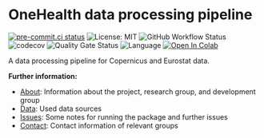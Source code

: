 <!--intro-start-->
# OneHealth data processing pipeline

[![pre-commit.ci status](https://results.pre-commit.ci/badge/github/ssciwr/onehealth-data-backend/main.svg)](https://results.pre-commit.ci/latest/github/ssciwr/onehealth-data-backend/main)
![License: MIT](https://img.shields.io/github/license/ssciwr/onehealth-data-backend)
![GitHub Workflow Status](https://img.shields.io/github/actions/workflow/status/ssciwr/onehealth-data-backend/ci.yml?branch=main)
![codecov](https://img.shields.io/codecov/c/github/ssciwr/onehealth-data-backend)
![Quality Gate Status](https://sonarcloud.io/api/project_badges/measure?project=ssciwr_onehealth-data-backend&metric=alert_status)
![Language](https://img.shields.io/github/languages/top/ssciwr/onehealth-data-backend)
[![Open In Colab](https://colab.research.google.com/assets/colab-badge.svg)](https://colab.research.google.com/github/ssciwr/onehealth-data-backend/blob/main/onehealth-data-backend/docs/source/notebooks/data_pipeline.ipynb)

A data processing pipeline for Copernicus and Eurostat data.

**Further information:**

* [About](docs/about.md): Information about the project, research group, and development group
* [Data](docs/data.md): Used data sources
* [Issues](docs/issues.md): Some notes for running the package and further issues
* [Contact](docs/contact.md): Contact information of relevant groups
<!--intro-end-->